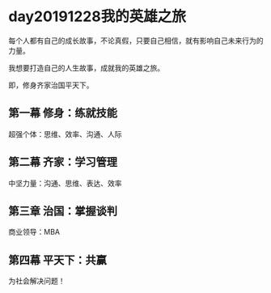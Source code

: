 # day20191228我的英雄之旅

每个人都有自己的成长故事，不论真假，只要自己相信，就有影响自己未来行为的力量。

我想要打造自己的人生故事，成就我的英雄之旅。

即，修身齐家治国平天下。

## 第一幕 修身：练就技能

超强个体：思维、效率、沟通、人际

## 第二幕 齐家：学习管理

中坚力量：沟通、思维、表达、效率

## 第三章 治国：掌握谈判

商业领导：MBA

## 第四幕 平天下：共赢

为社会解决问题！




